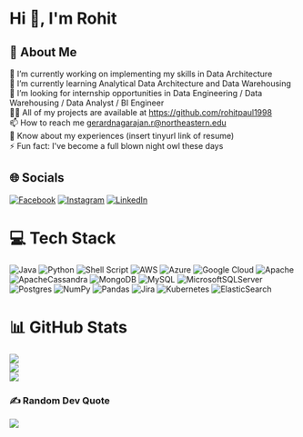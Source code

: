 # Hi 👋, I'm Rohit

##  💫 About Me
🔭 I’m currently working on implementing my skills in Data Architecture<br>🌱 I’m currently learning Analytical Data Architecture and Data Warehousing<br>🤝 I’m looking for internship opportunities in Data Engineering / Data Warehousing / Data Analyst / BI Engineer<br>👨‍💻 All of my projects are available at https://github.com/rohitpaul1998<br>📫 How to reach me gerardnagarajan.r@northeastern.edu<br>📄 Know about my experiences (insert tinyurl link of resume)<br>⚡ Fun fact: I've become a full blown night owl these days


## 🌐 Socials
[![Facebook](https://img.shields.io/badge/Facebook-%231877F2.svg?logo=Facebook&logoColor=white)](https://facebook.com/rohit.paul.90226628) [![Instagram](https://img.shields.io/badge/Instagram-%23E4405F.svg?logo=Instagram&logoColor=white)](https://instagram.com/rohitpaul98_) [![LinkedIn](https://img.shields.io/badge/LinkedIn-%230077B5.svg?logo=linkedin&logoColor=white)](https://linkedin.com/in/rohit-paul-bb8960141) 

# 💻 Tech Stack
![Java](https://img.shields.io/badge/java-%23ED8B00.svg?style=for-the-badge&logo=java&logoColor=white) ![Python](https://img.shields.io/badge/python-3670A0?style=for-the-badge&logo=python&logoColor=ffdd54) ![Shell Script](https://img.shields.io/badge/shell_script-%23121011.svg?style=for-the-badge&logo=gnu-bash&logoColor=white) ![AWS](https://img.shields.io/badge/AWS-%23FF9900.svg?style=for-the-badge&logo=amazon-aws&logoColor=white) ![Azure](https://img.shields.io/badge/azure-%230072C6.svg?style=for-the-badge&logo=azure-devops&logoColor=white) ![Google Cloud](https://img.shields.io/badge/Google%20Cloud-%234285F4.svg?style=for-the-badge&logo=google-cloud&logoColor=white) ![Apache](https://img.shields.io/badge/apache-%23D42029.svg?style=for-the-badge&logo=apache&logoColor=white) ![ApacheCassandra](https://img.shields.io/badge/cassandra-%231287B1.svg?style=for-the-badge&logo=apache-cassandra&logoColor=white) ![MongoDB](https://img.shields.io/badge/MongoDB-%234ea94b.svg?style=for-the-badge&logo=mongodb&logoColor=white) ![MySQL](https://img.shields.io/badge/mysql-%2300f.svg?style=for-the-badge&logo=mysql&logoColor=white) ![MicrosoftSQLServer](https://img.shields.io/badge/Microsoft%20SQL%20Sever-CC2927?style=for-the-badge&logo=microsoft%20sql%20server&logoColor=white) ![Postgres](https://img.shields.io/badge/postgres-%23316192.svg?style=for-the-badge&logo=postgresql&logoColor=white) ![NumPy](https://img.shields.io/badge/numpy-%23013243.svg?style=for-the-badge&logo=numpy&logoColor=white) ![Pandas](https://img.shields.io/badge/pandas-%23150458.svg?style=for-the-badge&logo=pandas&logoColor=white) ![Jira](https://img.shields.io/badge/jira-%230A0FFF.svg?style=for-the-badge&logo=jira&logoColor=white) ![Kubernetes](https://img.shields.io/badge/kubernetes-%23326ce5.svg?style=for-the-badge&logo=kubernetes&logoColor=white) ![ElasticSearch](https://img.shields.io/badge/-ElasticSearch-005571?style=for-the-badge&logo=elasticsearch)
# 📊 GitHub Stats
![](https://github-readme-stats.vercel.app/api?username=rohitpaul1998&theme=calm&hide_border=true&include_all_commits=false&count_private=false)<br/>
![](https://github-readme-streak-stats.herokuapp.com/?user=rohitpaul1998&theme=calm&hide_border=true)<br/>
![](https://github-readme-stats.vercel.app/api/top-langs/?username=rohitpaul1998&theme=calm&hide_border=true&include_all_commits=false&count_private=false&layout=compact)

### ✍️ Random Dev Quote
![](https://quotes-github-readme.vercel.app/api?type=horizontal&theme=radical)

<!-- Proudly created with GPRM ( https://gprm.itsvg.in ) -->
